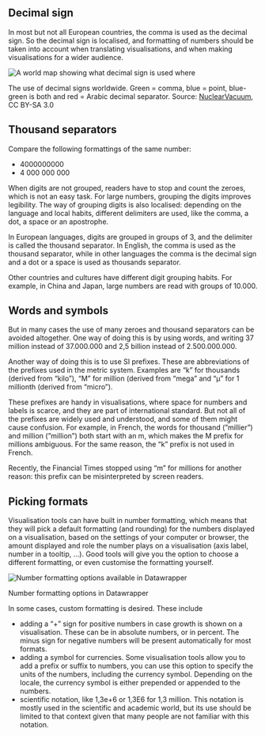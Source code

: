 <script>
    import {Tweet} from 'sveltekit-embed'
</script>

## Decimal sign

In most but not all European countries, the comma is used as the decimal sign. So the decimal sign is localised, and formatting of numbers should be taken into account when translating visualisations, and when making visualisations for a wider audience.

![A world map showing what decimal sign is used where](Numbers%20and%20number%20formatting%2038f6da07bd394d2db4c79e3b8c2a53e3/DecimalSeparator.svg.png)

The use of decimal signs worldwide. Green = comma, blue = point, blue-green is both and red = Arabic decimal separator. Source: [NuclearVacuum](https://commons.wikimedia.org/wiki/File:DecimalSeparator.svg), CC BY-SA 3.0

## Thousand separators

Compare the following formattings of the same number:

- 4000000000
- 4 000 000 000

When digits are not grouped, readers have to stop and count the zeroes, which is not an easy task. For large numbers, grouping the digits improves legibility. The way of grouping digits is also localised: depending on the language and local habits, different delimiters are used, like the comma, a dot, a space or an apostrophe.

In European languages, digits are grouped in groups of 3, and the delimiter is called the thousand separator. In English, the comma is used as the thousand separator, while in other languages the comma is the decimal sign and a dot or a space is used as thousands separator.

Other countries and cultures have different digit grouping habits. For example, in China and Japan, large numbers are read with groups of 10.000.

## Words and symbols

But in many cases the use of many zeroes and thousand separators can be avoided altogether. One way of doing this is by using words, and writing 37 million instead of 37.000.000 and 2,5 billion instead of 2.500.000.000.

Another way of doing this is to use SI prefixes. These are abbreviations of the prefixes used in the metric system. Examples are “k” for thousands (derived from “kilo”), “M” for million (derived from “mega” and “μ” for 1 millionth (derived from “micro”).

These prefixes are handy in visualisations, where space for numbers and labels is scarce, and they are part of international standard. But not all of the prefixes are widely used and understood, and some of them might cause confusion. For example, in French, the words for thousand (”millier”) and million (”million”) both start with an m, which makes the M prefix for millions ambiguous. For the same reason, the “k” prefix is not used in French.

Recently, the Financial Times stopped using “m” for millions for another reason: this prefix can be misinterpreted by screen readers.

<Tweet tweetLink="joshspero/status/1489329663424008194"></Tweet>

## Picking formats

Visualisation tools can have built in number formatting, which means that they will pick a default formatting (and rounding) for the numbers displayed on a visualisation, based on the settings of your computer or browser, the amount displayed and role the number plays on a visualisation (axis label, number in a tooltip, ...). Good tools will give you the option to choose a different formatting, or even customise the formatting yourself.

<p class='center'>
<img src='Numbers%20and%20number%20formatting%2038f6da07bd394d2db4c79e3b8c2a53e3/number-formatting-datawrapper.png' alt='Number formatting options available in Datawrapper' class='max-400' />
</p>

Number formatting options in Datawrapper

In some cases, custom formatting is desired. These include

- adding a “+” sign for positive numbers in case growth is shown on a visualisation. These can be in absolute numbers, or in percent. The minus sign for negative numbers will be present automatically for most formats.
- adding a symbol for currencies. Some visualisation tools allow you to add a prefix or suffix to numbers, you can use this option to specify the units of the numbers, including the currency symbol. Depending on the locale, the currency symbol is either prepended or appended to the numbers.
- scientific notation, like 1,3e+6 or 1,3E6 for 1,3 million. This notation is mostly used in the scientific and academic world, but its use should be limited to that context given that many people are not familiar with this notation.